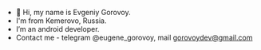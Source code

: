 - 👋 Hi, my name is Evgeniy Gorovoy.
- I'm from Kemerovo, Russia.
- I’m an android developer.
- Contact me - telegram @eugene_gorovoy, mail gorovoydev@gmail.com
